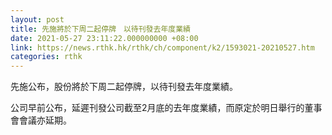 ```yaml
---
layout: post
title: 先施將於下周二起停牌　以待刊發去年度業績
date: 2021-05-27 23:11:22.000000000 +08:00
link: https://news.rthk.hk/rthk/ch/component/k2/1593021-20210527.htm
categories: rthk
---
```


先施公布，股份將於下周二起停牌，以待刊發去年度業績。

公司早前公布，延遲刊發公司截至2月底的去年度業績，而原定於明日舉行的董事會會議亦延期。
